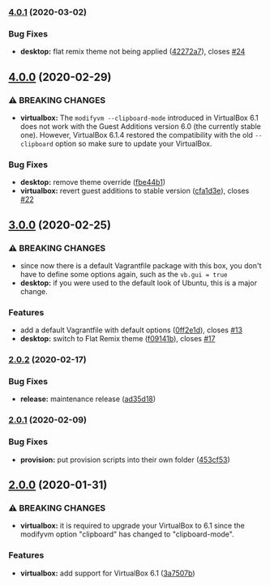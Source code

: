 ### [4.0.1](https://github.com/felipecassiors/ubuntu1804-4dev/compare/v4.0.0...v4.0.1) (2020-03-02)


### Bug Fixes

* **desktop:** flat remix theme not being applied ([42272a7](https://github.com/felipecassiors/ubuntu1804-4dev/commit/42272a734f2bf00516611c653d306d58ad5f48fd)), closes [#24](https://github.com/felipecassiors/ubuntu1804-4dev/issues/24)

## [4.0.0](https://github.com/felipecassiors/ubuntu1804-4dev/compare/v3.0.0...v4.0.0) (2020-02-29)


### ⚠ BREAKING CHANGES

* **virtualbox:** The `modifyvm --clipboard-mode` introduced in VirtualBox 6.1 does not work with the
Guest Additions version 6.0 (the currently stable one). However, VirtualBox 6.1.4 restored the
compatibility with the old `--clipboard` option so make sure to update your VirtualBox.

### Bug Fixes

* **desktop:** remove theme override ([fbe44b1](https://github.com/felipecassiors/ubuntu1804-4dev/commit/fbe44b12d92686ead3c9c497196ab57358d3b8eb))
* **virtualbox:** revert guest additions to stable version ([cfa1d3e](https://github.com/felipecassiors/ubuntu1804-4dev/commit/cfa1d3ec60c4823eed1718d3689c88277a3e2ce4)), closes [#22](https://github.com/felipecassiors/ubuntu1804-4dev/issues/22)

## [3.0.0](https://github.com/felipecassiors/ubuntu1804-4dev/compare/v2.0.2...v3.0.0) (2020-02-25)


### ⚠ BREAKING CHANGES

* since now there is a default Vagrantfile package with this box, you don't have to define some options again, such as the `vb.gui = true`
* **desktop:** if you were used to the default look of Ubuntu, this is a major change.

### Features

* add a default Vagrantfile with default options ([0ff2e1d](https://github.com/felipecassiors/ubuntu1804-4dev/commit/0ff2e1dd931332fbfd1ff14a36987ac39f9f5d52)), closes [#13](https://github.com/felipecassiors/ubuntu1804-4dev/issues/13)
* **desktop:** switch to Flat Remix theme ([f09141b](https://github.com/felipecassiors/ubuntu1804-4dev/commit/f09141bfd9e73e4df1337e32518affdc3cc0d65b)), closes [#17](https://github.com/felipecassiors/ubuntu1804-4dev/issues/17)

### [2.0.2](https://github.com/felipecassiors/ubuntu1804-4dev/compare/v2.0.1...v2.0.2) (2020-02-17)


### Bug Fixes

* **release:** maintenance release ([ad35d18](https://github.com/felipecassiors/ubuntu1804-4dev/commit/ad35d18b1d84daec0f1ae344cfd3d3d623cbbb8b))

### [2.0.1](https://github.com/felipecassiors/ubuntu1804-4dev/compare/v2.0.0...v2.0.1) (2020-02-09)


### Bug Fixes

* **provision:** put provision scripts into their own folder ([453cf53](https://github.com/felipecassiors/ubuntu1804-4dev/commit/453cf53fde8bf9a4e25e9419faabf6e0cd737125))

## [2.0.0](https://github.com/felipecassiors/ubuntu1804-4dev/compare/v1.0.13...v2.0.0) (2020-01-31)


### ⚠ BREAKING CHANGES

* **virtualbox:** it is required to upgrade your VirtualBox to 6.1 since
the modifyvm option "clipboard" has changed to "clipboard-mode".

### Features

* **virtualbox:** add support for VirtualBox 6.1 ([3a7507b](https://github.com/felipecassiors/ubuntu1804-4dev/commit/3a7507bca6b8675db090b17e25db12c262147783))
